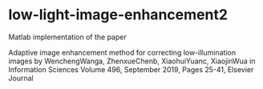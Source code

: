 # low-light-image-enhancement2

Matlab implementation of the paper 


Adaptive image enhancement method for correcting low-illumination images by WenchengWanga, ZhenxueChenb, XiaohuiYuanc, XiaojinWua in Information Sciences
Volume 496, September 2019, Pages 25-41, Elsevier Journal
